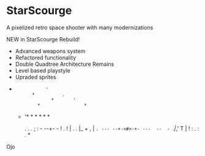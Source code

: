 # StarScourge

A pixelized retro space shooter with many modernizations

NEW in StarScourge Rebuild!
- Advanced weapons system
- Refactored functionality
- Double Quadtree Architecture Remains
- Level based playstyle
- Upraded sprites
- 
                 '
            *          .
                   *       '
              *                *





   *   '*
           *
                *
                       *
               *
                     *

         .                      .
         .                      ;
         :                  - --+- -
         !           .          !
         |        .             .
         |_         +
      ,  | `.
--- --+-<#>-+- ---  --  -
      `._|_,'
         T
         |
         !
         :         . : 
         .       *

Ojo
